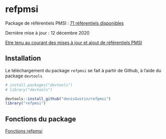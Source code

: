 
<!-- README.md is generated from README.Rmd. Please edit that file -->

# refpmsi

Package de référentiels PMSI : [71 référentiels
disponibles](https://denisgustin.github.io/refpmsi/articles/liste_ref.html)

Dernière mise à jour : 12 décembre 2020

[Etre tenu au courant des mises à jour et ajout de référentiels
PMSI](http://www.lespmsi.com/r-et-pmsi/)

## Installation

Le téléchargement du package `refpmsi` se fait à partir de Github, à
l’aide du package `devtools`

``` r
# install.packages("devtools")
# library("devtools")

devtools::install_github("denisGustin/refpmsi")
library("refpmsi")
```

## Fonctions du package

[Fonctions
refpmsi](https://denisgustin.github.io/refpmsi/articles/fonctions_refpmsi.html)
